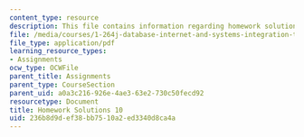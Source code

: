 ```yaml
---
content_type: resource
description: This file contains information regarding homework solutions 10 solution.
file: /media/courses/1-264j-database-internet-and-systems-integration-technologies-fall-2013/236b8d9def38bb7510a2ed3340d8ca4a_MIT1_264JF13_HW10_sol.pdf
file_type: application/pdf
learning_resource_types:
- Assignments
ocw_type: OCWFile
parent_title: Assignments
parent_type: CourseSection
parent_uid: a0a3c216-926e-4ae3-63e2-730c50fecd92
resourcetype: Document
title: Homework Solutions 10
uid: 236b8d9d-ef38-bb75-10a2-ed3340d8ca4a
---
```

